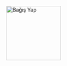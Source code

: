 <a href="https://www.paypal.com/donate/?hosted_button_id=ZRF37FBHRJEVE">
  <img src="[https://www.example.com/bagis_butonu.png](https://swrt.org/wp-content/uploads/2020/04/paypal-donate-button.png)https://swrt.org/wp-content/uploads/2020/04/paypal-donate-button.png" alt="Bağış Yap" width="150">
</a>

